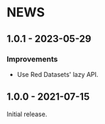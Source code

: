 # NEWS

## 1.0.1 - 2023-05-29

### Improvements

  * Use Red Datasets' lazy API.

## 1.0.0 - 2021-07-15

Initial release.
